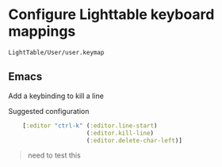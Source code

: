 # Configure Lighttable keyboard mappings

`LightTable/User/user.keymap`

## Emacs 

  Add a keybinding to kill a line 
  

Suggested configuration   

```clojure
    [:editor "ctrl-k" (:editor.line-start)
                      (:editor.kill-line)
                      (:editor.delete-char-left)]
```

> need to test this 

